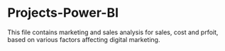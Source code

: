 # Projects-Power-BI
This file contains marketing and sales analysis for sales, cost and prfoit, based on various factors affecting digital marketing.
